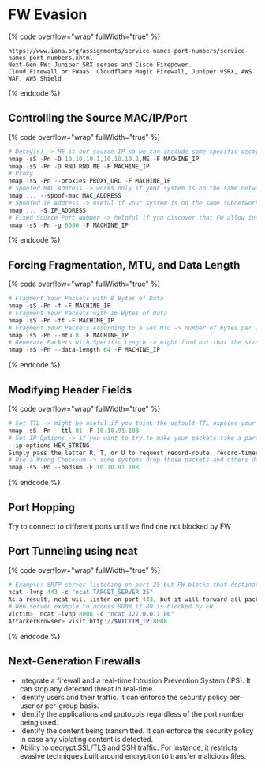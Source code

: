 # FW Evasion

{% code overflow="wrap" fullWidth="true" %}
```
https://www.iana.org/assignments/service-names-port-numbers/service-names-port-numbers.xhtml
Next-Gen FW: Juniper SRX series and Cisco Firepower.
Cloud Firewall or FWaaS: Cloudflare Magic Firewall, Juniper vSRX, AWS WAF, AWS Shield
```
{% endcode %}

## Controlling the Source MAC/IP/Port

{% code overflow="wrap" fullWidth="true" %}
```powershell
# Decoy(s) -> ME is our source IP so we can include some specific decoy IPs or random IPs
nmap -sS -Pn -D 10.10.10.1,10.10.10.2,ME -F MACHINE_IP
nmap -sS -Pn -D RND,RND,ME -F MACHINE_IP
# Proxy
nmap -sS -Pn --proxies PROXY_URL -F MACHINE_IP
# Spoofed MAC Address -> works only if your system is on the same network segment as the target host
nmap ... --spoof-mac MAC_ADDRESS
# Spoofed IP Address -> useful if your system is on the same subnetwork as the target host
nmap ... -S IP_ADDRESS
# Fixed Source Port Number -> helpful if you discover that FW allow incoming packets from particular source port numbers, such as port 53 or 80
nmap -sS -Pn -g 8080 -F MACHINE_IP
```
{% endcode %}

## Forcing Fragmentation, MTU, and Data Length

{% code overflow="wrap" fullWidth="true" %}
```powershell
# Fragment Your Packets with 8 Bytes of Data
nmap -sS -Pn -f -F MACHINE_IP
# Fragment Your Packets with 16 Bytes of Data
nmap -sS -Pn -ff -F MACHINE_IP
# Fragment Your Packets According to a Set MTU -> number of bytes per IP packet (multiple of 8)
nmap -sS -Pn --mtu 8 -F MACHINE_IP
# Generate Packets with Specific Length -> might find out that the size of the packets is triggering the firewall
nmap -sS -Pn --data-length 64 -F MACHINE_IP
```
{% endcode %}

## Modifying Header Fields

{% code overflow="wrap" fullWidth="true" %}
```powershell
# Set TTL -> might be useful if you think the default TTL exposes your port scan activities
nmap -sS -Pn --ttl 81 -F 10.10.91.188
# Set IP Options -> if you want to try to make your packets take a particular route to avoid a specific security system
--ip-options HEX_STRING
Simply pass the letter R, T, or U to request record-route, record-timestamp, or both options together, respectively. Loose or strict source routing may be specified with an L or S followed by a space and then a space-separated list of IP addresses.
# Use a Wrong Checksum -> some systems drop those packets and others don't so it's good to discover more about that system
nmap -sS -Pn --badsum -F 10.10.91.188
```
{% endcode %}

## Port Hopping&#x20;

Try to connect to different ports until we find one not blocked by FW

## Port Tunneling using ncat

{% code overflow="wrap" fullWidth="true" %}
```powershell
# Example: SMTP server listening on port 25 but FW blocks that destination port. We discover packets sent to port 443 are not blocked
ncat -lvnp 443 -c "ncat TARGET_SERVER 25"
As a result, ncat will listen on port 443, but it will forward all packets to port 25 on the target server. Because in this case, the firewall is blocking port 25 and allowing port 443, port tunneling is an efficient way to evade the firewall.
# Web server example to access 8008 if 80 is blocked by FW
Victim>  ncat -lvnp 8008 -c "ncat 127.0.0.1 80"
AttackerBrowser> visit http://$VICTIM_IP:8008
```
{% endcode %}

## Next-Generation Firewalls

* Integrate a firewall and a real-time Intrusion Prevention System (IPS). It can stop any detected threat in real-time.
* Identify users and their traffic. It can enforce the security policy per-user or per-group basis.
* Identify the applications and protocols regardless of the port number being used.
* Identify the content being transmitted. It can enforce the security policy in case any violating content is detected.
* Ability to decrypt SSL/TLS and SSH traffic. For instance, it restricts evasive techniques built around encryption to transfer malicious files.
